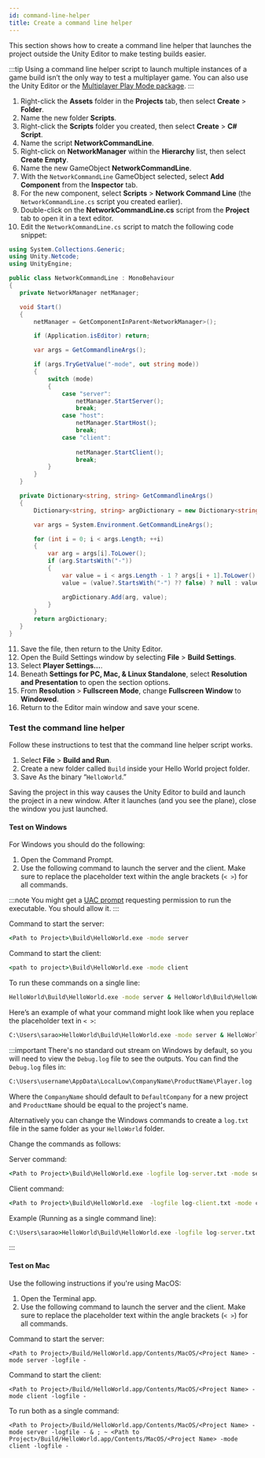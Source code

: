 ```yaml
---
id: command-line-helper
title: Create a command line helper
---
```


This section shows how to create a command line helper that launches the project outside the Unity Editor to make testing builds easier.

:::tip
Using a command line helper script to launch multiple instances of a game build isn’t the only way to test a multiplayer game. You can also use the Unity Editor or the [Multiplayer Play Mode package](../../tools/mppm.md).
:::

1. Right-click the **Assets** folder in the **Projects** tab, then select **Create** > **Folder**.
2. Name the new folder **Scripts**.
3. Right-click the **Scripts** folder you created, then select **Create** > **C# Script**.
4. Name the script **NetworkCommandLine**.
5. Right-click on **NetworkManager** within the **Hierarchy** list, then select **Create Empty**.
6. Name the new GameObject **NetworkCommandLine**.
7. With the `NetworkCommandLine` GameObject selected, select **Add Component** from the **Inspector** tab.
8. For the new component, select **Scripts** > **Network Command Line** (the `NetworkCommandLine.cs` script you created earlier).
9. Double-click on the **NetworkCommandLine.cs** script from the **Project** tab to open it in a text editor.
10. Edit the `NetworkCommandLine.cs` script to match the following code snippet:

```csharp
using System.Collections.Generic;
using Unity.Netcode;
using UnityEngine;

public class NetworkCommandLine : MonoBehaviour
{
   private NetworkManager netManager;

   void Start()
   {
       netManager = GetComponentInParent<NetworkManager>();

       if (Application.isEditor) return;

       var args = GetCommandlineArgs();

       if (args.TryGetValue("-mode", out string mode))
       {
           switch (mode)
           {
               case "server":
                   netManager.StartServer();
                   break;
               case "host":
                   netManager.StartHost();
                   break;
               case "client":
         
                   netManager.StartClient();
                   break;
           }
       }
   }

   private Dictionary<string, string> GetCommandlineArgs()
   {
       Dictionary<string, string> argDictionary = new Dictionary<string, string>();

       var args = System.Environment.GetCommandLineArgs();

       for (int i = 0; i < args.Length; ++i)
       {
           var arg = args[i].ToLower();
           if (arg.StartsWith("-"))
           {
               var value = i < args.Length - 1 ? args[i + 1].ToLower() : null;
               value = (value?.StartsWith("-") ?? false) ? null : value;

               argDictionary.Add(arg, value);
           }
       }
       return argDictionary;
   }
}
```

11. Save the file, then return to the Unity Editor.
12. Open the Build Settings window by selecting **File** > **Build Settings**.
13. Select **Player Settings…**.
14. Beneath **Settings for PC, Mac, & Linux Standalone**, select **Resolution and Presentation** to open the section options.
15. From **Resolution** > **Fullscreen Mode**, change **Fullscreen Window** to **Windowed**.
16. Return to the Editor main window and save your scene.

### Test the command line helper

Follow these instructions to test that the command line helper script works.

1. Select **File** > **Build and Run**.
2. Create a new folder called `Build` inside your Hello World project folder.
3. Save As the binary “`HelloWorld`.”

Saving the project in this way causes the Unity Editor to build and launch the project in a new window. After it launches (and you see the plane), close the window you just launched.

#### Test on Windows

For Windows you should do the following:

1. Open the Command Prompt.
2. Use the following command to launch the server and the client. Make sure to replace the placeholder text within the angle brackets (`< >`) for all commands.

:::note
You might get a [UAC prompt](https://learn.microsoft.com/windows/security/identity-protection/user-account-control/how-user-account-control-works) requesting permission to run the executable. You should allow it.
:::

Command to start the server:

```cmd
<Path to Project>\Build\HelloWorld.exe -mode server
```

Command to start the client:

```cmd
<path to project>\Build\HelloWorld.exe -mode client
```

To run these commands on a single line:

```cmd
HelloWorld\Build\HelloWorld.exe -mode server & HelloWorld\Build\HelloWorld.exe -mode client
```

Here’s an example of what your command might look like when you replace the placeholder text in `< >`:

```cmd
C:\Users\sarao>HelloWorld\Build\HelloWorld.exe -mode server & HelloWorld\Build\HelloWorld.exe -mode client
```

:::important
There's no standard out stream on Windows by default, so you will need to view the `Debug.log` file to see the outputs. You can find the `Debug.log` files in:

```cmd
C:\Users\username\AppData\LocalLow\CompanyName\ProductName\Player.log
```

Where the `CompanyName` should default to `DefaultCompany` for a new project and `ProductName` should be equal to the project's name.

Alternatively you can change the Windows commands to create a `log.txt` file in the same folder as your `HelloWorld` folder.

Change the commands as follows:

Server command:

```cmd
<Path to Project>\Build\HelloWorld.exe -logfile log-server.txt -mode server
```

Client command:

```cmd
<Path to Project>\Build\HelloWorld.exe  -logfile log-client.txt -mode client
```

Example (Running as a single command line):

```cmd
C:\Users\sarao>HelloWorld\Build\HelloWorld.exe -logfile log-server.txt -mode server & HelloWorld\Build\HelloWorld.exe -logfile log-client.txt -mode client
```
:::

#### **Test on Mac**

Use the following instructions if you're using MacOS:

1. Open the Terminal app.
2. Use the following command to launch the server and the client. Make sure to replace the placeholder text within the angle brackets (`< >`) for all commands.

Command to start the server:

```shell
<Path to Project>/Build/HelloWorld.app/Contents/MacOS/<Project Name> -mode server -logfile -
```

Command to start the client:

```shell
<Path to Project>/Build/HelloWorld.app/Contents/MacOS/<Project Name> -mode client -logfile -
```

To run both as a single command:

```shell
<Path to Project>/Build/HelloWorld.app/Contents/MacOS/<Project Name> -mode server -logfile - & ; ~ <Path to Project>/Build/HelloWorld.app/Contents/MacOS/<Project Name> -mode client -logfile -
```
